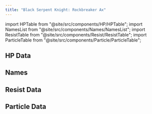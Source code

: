 ```yaml
---
title: "Black Serpent Knight: Rockbreaker Ax"
---
```


import HPTable from "@site/src/components/HP/HPTable";
import NamesList from "@site/src/components/Names/NamesList";
import ResistTable from "@site/src/components/Resist/ResistTable";
import ParticleTable from "@site/src/components/Particle/ParticleTable";

## HP Data

<HPTable item_key="blackserpentknightrockbreakerax" data_src="enemy" />

## Names

<NamesList item_key="blackserpentknightrockbreakerax" data_src="enemy" />

## Resist Data

<ResistTable item_key="blackserpentknightrockbreakerax" data_src="enemy" />

## Particle Data

<ParticleTable item_key="blackserpentknightrockbreakerax" data_src="enemy" />